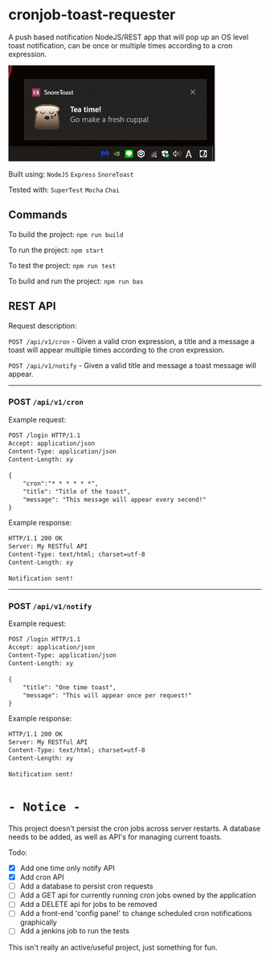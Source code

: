 # cronjob-toast-requester

A push based notification NodeJS/REST app that will pop up an OS level toast notification, can be once or multiple times according to a cron expression.

![Tea time toast](./tea_time.PNG)

Built using: 
```NodeJS``` 
```Express``` 
```SnoreToast``` 


Tested with: 
```SuperTest```
```Mocha```
```Chai```


## Commands

To build the project:
    ``` npm run build ```

To run the project:
    ``` npm start ```

To test the project:
    ``` npm run test ```

To build and run the project:
    ``` npm run bas ```



## REST API 

Request description:

``` POST /api/v1/cron ``` - Given a valid cron expression, a title and a message a toast will appear multiple times according to the cron expression.

``` POST /api/v1/notify ``` - Given a valid title and message a toast message will appear.

---
### POST ```/api/v1/cron``` 

Example request:
```
POST /login HTTP/1.1
Accept: application/json
Content-Type: application/json
Content-Length: xy

{
    "cron":"* * * * * *",
    "title": "Title of the toast",
    "message": "This message will appear every second!"
}
```

Example response:
```
HTTP/1.1 200 OK
Server: My RESTful API
Content-Type: text/html; charset=utf-8
Content-Length: xy

Notification sent!

```
---
### POST ```/api/v1/notify```

Example request:
```
POST /login HTTP/1.1
Accept: application/json
Content-Type: application/json
Content-Length: xy

{
    "title": "One time toast",
    "message": "This will appear once per request!"
}
```

Example response:
```
HTTP/1.1 200 OK
Server: My RESTful API
Content-Type: text/html; charset=utf-8
Content-Length: xy

Notification sent!

```

# ```- Notice -``` 
This project doesn't persist the cron jobs across server restarts. A database needs to be added, as well as API's for managing current toasts. 


Todo:

- [x] Add one time only notify API
- [x] Add cron API
- [ ] Add a database to persist cron requests
- [ ] Add a GET api for currently running cron jobs owned by the application
- [ ] Add a DELETE api for jobs to be removed
- [ ] Add a front-end 'config panel' to change scheduled cron notifications graphically
- [ ] Add a jenkins job to run the tests

This isn't really an active/useful project, just something for fun. 
